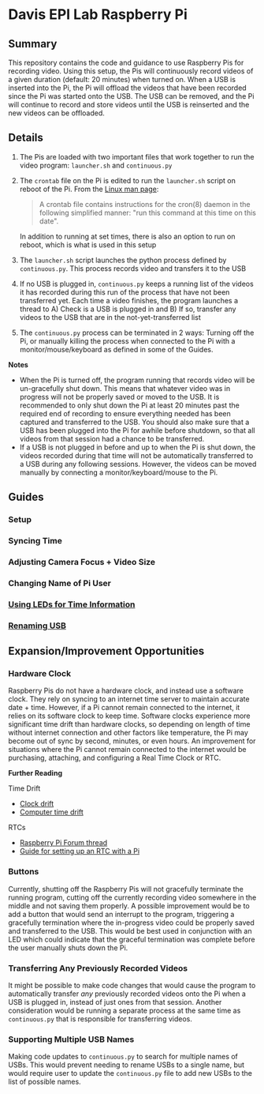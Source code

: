# Davis EPI Lab Raspberry Pi 
## Summary 
This repository contains the code and guidance to use Raspberry Pis for recording video. Using this setup, the Pis will continuously record videos of a given duration (default: 20 minutes) when turned on. When a USB is inserted into the Pi, the Pi will offload the videos that have been recorded since the Pi was started onto the USB. The USB can be removed, and the Pi will continue to record and store videos until the USB is reinserted and the new videos can be offloaded. 

## Details
1. The Pis are loaded with two important files that work together to run the video program: `launcher.sh` and `continuous.py`
2. The `crontab` file on the Pi is edited to run the `launcher.sh` script on reboot of the Pi. From the [Linux man page](https://man7.org/linux/man-pages/man5/crontab.5.html):
   > A crontab file contains instructions for the cron(8) daemon in the following simplified manner: "run this command at this time on this date".
   
   In addition to running at set times, there is also an option to run on reboot, which is what is used in this setup
   
4. The `launcher.sh` script launches the python process defined by `continuous.py`. This process records video and transfers it to the USB
5. If no USB is plugged in, `continuous.py` keeps a running list of the videos it has recorded during this run of the process that have not been transferred yet. Each time a video finishes, the program launches a thread to A) Check is a USB is plugged in and B) If so, transfer any videos to the USB that are in the not-yet-transferred list
6. The `continuous.py` process can be terminated in 2 ways: Turning off the Pi, or manually killing the process when connected to the Pi with a monitor/mouse/keyboard as defined in some of the Guides.

**Notes**
- When the Pi is turned off, the program running that records video will be un-gracefully shut down. This means that whatever video was in progress will not be properly saved or moved to the USB. It is recommended to only shut down the Pi at least 20 minutes past the required end of recording to ensure everything needed has been captured and transferred to the USB. You should also make sure that a USB has been plugged into the Pi for awhile before shutdown, so that all videos from that session had a chance to be transferred.
- If a USB is not plugged in before and up to when the Pi is shut down, the videos recorded during that time will not be automatically transferred to a USB during any following sessions. However, the videos can be moved manually by connecting a monitor/keyboard/mouse to the Pi.

## Guides
### Setup
### Syncing Time
### Adjusting Camera Focus + Video Size
### Changing Name of Pi User
### [Using LEDs for Time Information](https://github.com/alannatodd/davis_epi_raspi/blob/main/guides/setup_led.md)
### [Renaming USB](https://github.com/alannatodd/davis_epi_raspi/blob/main/guides/rename_usb.md)

## Expansion/Improvement Opportunities
### Hardware Clock 
Raspberry Pis do not have a hardware clock, and instead use a software clock. They rely on syncing to an internet time server to maintain accurate date + time. However, if a Pi cannot remain connected to the internet, it relies on its software clock to keep time. Software clocks experience more significant time drift than hardware clocks, so depending on length of time without internet connection and other factors like temperature, the Pi may become out of sync by second, minutes, or even hours. An improvement for situations where the Pi cannot remain connected to the internet would be purchasing, attaching, and configuring a Real Time Clock or RTC. 

**Further Reading**

Time Drift
- [Clock drift](https://en.wikipedia.org/wiki/Clock_drift)
- [Computer time drift](https://www.twingate.com/blog/glossary/ntp%20drift)

RTCs
- [Raspberry Pi Forum thread](https://forums.raspberrypi.com/viewtopic.php?t=255108)
- [Guide for setting up an RTC with a Pi](https://pimylifeup.com/raspberry-pi-rtc/)

### Buttons
Currently, shutting off the Raspberry Pis will not gracefully terminate the running program, cutting off the currently recording video somewhere in the middle and not saving them properly. A possible improvement would be to add a button that would send an interrupt to the program, triggering a gracefully termination where the in-progress video could be properly saved and transferred to the USB. This would be best used in conjunction with an LED which could indicate that the graceful termination was complete before the user manually shuts down the Pi. 

### Transferring Any Previously Recorded Videos 
It might be possible to make code changes that would cause the program to automatically transfer _any_ previously recorded videos onto the Pi when a USB is plugged in, instead of just ones from that session. Another consideration would be running a separate process at the same time as `continuous.py` that is responsible for transferring videos.

### Supporting Multiple USB Names 
Making code updates to `continuous.py` to search for multiple names of USBs. This would prevent needing to rename USBs to a single name, but would require user to update the `continuous.py` file to add new USBs to the list of possible names. 
